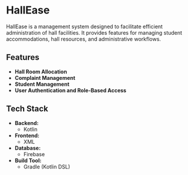 # HallEase

HallEase is a management system designed to facilitate efficient administration of hall facilities. It provides features for managing student accommodations, hall resources, and administrative workflows.

## Features

- **Hall Room Allocation**
- **Complaint Management**
- **Student Management**
- **User Authentication and Role-Based Access**

## Tech Stack

- **Backend:**
  - Kotlin
- **Frontend:**
  - XML
- **Database:**
  - Firebase
- **Build Tool:**
  - Gradle (Kotlin DSL)
